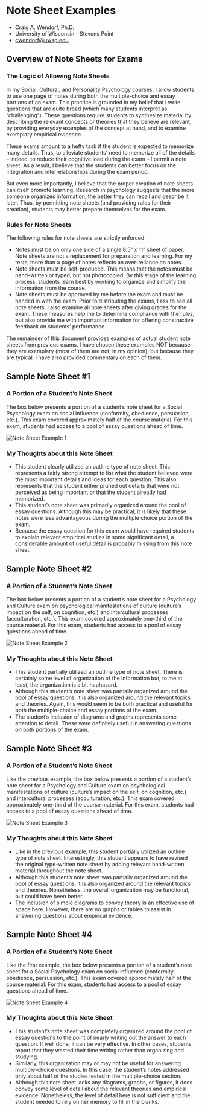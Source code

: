# Note Sheet Examples

- Craig A. Wendorf, Ph.D.
- University of Wisconsin - Stevens Point
- cwendorf@uwsp.edu

## Overview of Note Sheets for Exams

### The Logic of Allowing Note Sheets

In my Social, Cultural, and Personality Psychology courses, I allow students to use one page of notes during both the multiple-choice and essay portions of an exam. This practice is grounded in my belief that I write questions that are quite broad (which many students interpret as “challenging”). These questions require students to synthesize material by describing the relevant concepts or theories that they believe are relevant, by providing everyday examples of the concept at hand, and to examine exemplary empirical evidence. 

These exams amount to a hefty task if the student is expected to memorize many details. Thus, to alleviate students’ need to memorize all of the details – indeed, to reduce their cognitive load during the exam – I permit a note sheet. As a result, I believe that the students can better focus on the integration and interrelationships during the exam period.

But even more importantly, I believe that the proper creation of note sheets can itself promote learning. Research in psychology suggests that the more someone organizes information, the better they can recall and describe it later. Thus, by permitting note sheets (and providing rules for their creation), students may better prepare themselves for the exam.

### Rules for Note Sheets

The following rules for note sheets are strictly enforced:

- Notes must be on only one side of a single 8.5” x 11” sheet of paper. Note sheets are not a replacement for preparation and learning. For my tests, more than a page of notes reflects an over-reliance on notes.
- Note sheets must be self-produced. This means that the notes must be hand-written or typed, but not photocopied. By this stage of the learning process, students learn best by working to organize and simplify the information from the course.
- Note sheets must be approved by me before the exam and must be handed in with the exam. Prior to distributing the exams, I ask to see all note sheets. I also examine all note sheets after giving grades for the exam. These measures help me to determine compliance with the rules, but also provide me with important information for offering constructive feedback on students’ performance.

The remainder of this document provides examples of actual student note sheets from previous exams. I have chosen these examples NOT because they are exemplary (most of them are not, in my opinion), but because they are typical. I have also provided commentary on each of them.  

## Sample Note Sheet #1

### A Portion of a Student’s Note Sheet

The box below presents a portion of a student’s note sheet for a Social Psychology exam on social influence (conformity, obedience, persuasion, etc.). This exam covered approximately half of the course material. For this exam, students had access to a pool of essay questions ahead of time.

![Note Sheet Example 1](./NotesExample1.jpg)

### My Thoughts about this Note Sheet

- This student clearly utilized an outline type of note sheet. This represents a fairly strong attempt to list what the student believed were the most important details and ideas for each question. This also represents that the student either pruned out details that were not perceived as being important or that the student already had memorized.
- This student’s note sheet was primarily organized around the pool of essay questions. Although this may be practical, it is likely that these notes were less advantageous during the multiple choice portion of the exam.
- Because the essay question for this exam would have required students to explain relevant empirical studies in some significant detail, a considerable amount of useful detail is probably missing from this note sheet.
 
## Sample Note Sheet #2

### A Portion of a Student’s Note Sheet

The box below presents a portion of a student’s note sheet for a Psychology and Culture exam on psychological manifestations of culture (culture’s impact on the self, on cognition, etc.) and intercultural processes (acculturation, etc.). This exam covered approximately one-third of the course material. For this exam, students had access to a pool of essay questions ahead of time.

![Note Sheet Example 2](./NotesExample2.jpg)

### My Thoughts about this Note Sheet

- This student partially utilized an outline type of note sheet. There is certainly some level of organization of the information but, to me at least, the organization is a bit haphazard.
- Although this student’s note sheet was partially organized around the pool of essay questions, it is also organized around the relevant topics and theories. Again, this would seem to be both practical and useful for both the multiple-choice and essay portions of the exam.
- The student’s inclusion of diagrams and graphs represents some attention to detail. These were definitely useful in answering questions on both portions of the exam. 

## Sample Note Sheet #3

### A Portion of a Student’s Note Sheet

Like the previous example, the box below presents a portion of a student’s note sheet for a Psychology and Culture exam on psychological manifestations of culture (culture’s impact on the self, on cognition, etc.) and intercultural processes (acculturation, etc.). This exam covered approximately one-third of the course material. For this exam, students had access to a pool of essay questions ahead of time.

 ![Note Sheet Example 3](./NotesExample3.jpg)

### My Thoughts about this Note Sheet

- Like in the previous example, this student partially utilized an outline type of note sheet. Interestingly, this student appears to have revised the original type-written note sheet by adding relevant hand-written material throughout the note sheet.
- Although this student’s note sheet was partially organized around the pool of essay questions, it is also organized around the relevant topics and theories. Nonetheless, the overall organization may be functional, but could have been better.
- The inclusion of simple diagrams to convey theory is an effective use of space here. However, there are no graphs or tables to assist in answering questions about empirical evidence.

## Sample Note Sheet #4

### A Portion of a Student’s Note Sheet

Like the first example, the box below presents a portion of a student’s note sheet for a Social Psychology exam on social influence (conformity, obedience, persuasion, etc.). This exam covered approximately half of the course material. For this exam, students had access to a pool of essay questions ahead of time.

 ![Note Sheet Example 4](./NotesExample4.jpg)

### My Thoughts about this Note Sheet

- This student’s note sheet was completely organized around the pool of essay questions to the point of nearly writing out the answer to each question. If well done, it can be very effective. In other cases, students report that they wasted their time writing rather than organizing and studying.
- Similarly, this organization may or may not be useful for answering multiple-choice questions. In this case, the student’s notes addressed only about half of the studies tested in the multiple-choice section.
- Although this note sheet lacks any diagrams, graphs, or figures, it does convey some level of detail about the relevant theories and empirical evidence. Nonetheless, the level of detail here is not sufficient and the student needed to rely on her memory to fill in the blanks.
